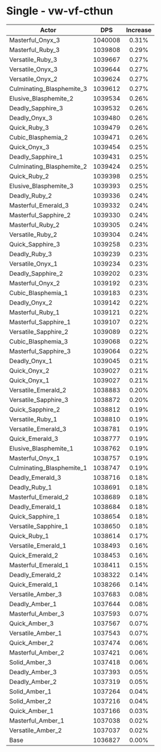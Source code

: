 # Single - vw-vf-cthun
| Actor | DPS | Increase |
|---|:---:|:---:|
|Masterful_Onyx_3|1040008|0.31%|
|Masterful_Ruby_3|1039808|0.29%|
|Versatile_Ruby_3|1039667|0.27%|
|Versatile_Onyx_3|1039644|0.27%|
|Versatile_Onyx_2|1039624|0.27%|
|Culminating_Blasphemite_3|1039612|0.27%|
|Elusive_Blasphemite_2|1039534|0.26%|
|Deadly_Sapphire_3|1039532|0.26%|
|Deadly_Onyx_3|1039480|0.26%|
|Quick_Ruby_3|1039479|0.26%|
|Cubic_Blasphemia_2|1039471|0.26%|
|Quick_Onyx_3|1039454|0.25%|
|Deadly_Sapphire_1|1039431|0.25%|
|Culminating_Blasphemite_2|1039424|0.25%|
|Quick_Ruby_2|1039398|0.25%|
|Elusive_Blasphemite_3|1039393|0.25%|
|Deadly_Ruby_2|1039336|0.24%|
|Masterful_Emerald_3|1039332|0.24%|
|Masterful_Sapphire_2|1039330|0.24%|
|Masterful_Ruby_2|1039305|0.24%|
|Versatile_Ruby_2|1039304|0.24%|
|Quick_Sapphire_3|1039258|0.23%|
|Deadly_Ruby_3|1039239|0.23%|
|Versatile_Onyx_1|1039234|0.23%|
|Deadly_Sapphire_2|1039202|0.23%|
|Masterful_Onyx_2|1039192|0.23%|
|Cubic_Blasphemia_1|1039183|0.23%|
|Deadly_Onyx_2|1039142|0.22%|
|Masterful_Ruby_1|1039121|0.22%|
|Masterful_Sapphire_1|1039107|0.22%|
|Versatile_Sapphire_2|1039089|0.22%|
|Cubic_Blasphemia_3|1039068|0.22%|
|Masterful_Sapphire_3|1039064|0.22%|
|Deadly_Onyx_1|1039045|0.21%|
|Quick_Onyx_2|1039027|0.21%|
|Quick_Onyx_1|1039027|0.21%|
|Versatile_Emerald_2|1038883|0.20%|
|Versatile_Sapphire_3|1038872|0.20%|
|Quick_Sapphire_2|1038812|0.19%|
|Versatile_Ruby_1|1038810|0.19%|
|Versatile_Emerald_3|1038781|0.19%|
|Quick_Emerald_3|1038777|0.19%|
|Elusive_Blasphemite_1|1038762|0.19%|
|Masterful_Onyx_1|1038757|0.19%|
|Culminating_Blasphemite_1|1038747|0.19%|
|Deadly_Emerald_3|1038716|0.18%|
|Deadly_Ruby_1|1038691|0.18%|
|Masterful_Emerald_2|1038689|0.18%|
|Deadly_Emerald_1|1038684|0.18%|
|Quick_Sapphire_1|1038654|0.18%|
|Versatile_Sapphire_1|1038650|0.18%|
|Quick_Ruby_1|1038614|0.17%|
|Versatile_Emerald_1|1038493|0.16%|
|Quick_Emerald_2|1038453|0.16%|
|Masterful_Emerald_1|1038411|0.15%|
|Deadly_Emerald_2|1038322|0.14%|
|Quick_Emerald_1|1038266|0.14%|
|Versatile_Amber_3|1037683|0.08%|
|Deadly_Amber_1|1037644|0.08%|
|Masterful_Amber_3|1037593|0.07%|
|Quick_Amber_3|1037567|0.07%|
|Versatile_Amber_1|1037543|0.07%|
|Quick_Amber_2|1037474|0.06%|
|Masterful_Amber_2|1037421|0.06%|
|Solid_Amber_3|1037418|0.06%|
|Deadly_Amber_3|1037393|0.05%|
|Deadly_Amber_2|1037319|0.05%|
|Solid_Amber_1|1037264|0.04%|
|Solid_Amber_2|1037216|0.04%|
|Quick_Amber_1|1037166|0.03%|
|Masterful_Amber_1|1037038|0.02%|
|Versatile_Amber_2|1037037|0.02%|
|Base|1036827|0.00%|
